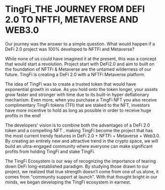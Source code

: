 # TingFi\_THE JOURNEY FROM DEFI 2.0 TO NFTFI, METAVERSE AND WEB3.0

Our journey was the answer to a simple question. What would happen if a DeFi 2.0 project was 100% developed to NFTFi and Metaverse? &#x20;

While none of us could have imagined it at the present, this was a concept that would start a revolution. Project start with DeFi2.0 and aim to built on the foundation of NFTFi & Metaverse are the untamed wilderness of our future. TingFi is creating a DeFi 2.0 with a NFTFi Metaverse platform.&#x20;

The idea of TingFi was to create a trusted token that would have exponential growth in value. As you hold onto the token longer, your assets grow faster and stronger with time due to its built-in hyper deflationary mechanism. Even more, when you purchase a TingFi NFT you also receive complimentary TingFi tokens (TFI) that are staked to the NFT, investors have more incentive to hold as long as possible in order to receive huge profits in the end!

The developers' vision is to combine both the advantages of a DeFi 2.0 token and a compelling NFT , making TingFi become the project that has the most current trendy features in DeFi 2.0 + NFTFi + Metaverse + Web3.0. By creating an entirely new and attractive trend in the crypto space, we will build an ultra-engaged community where everyone can make significant profits from holding TingFi and stake TingFi.

The TingFi Ecosystem is our way of recognizing the importance of tearing down DeFi long-established paradigm. By studying those drawn to our project, we realized that true strength doesn’t come from one of us alone, it comes from "community support at launch". With that thought bright in our minds, we began developing the TingFi  ecosystem in earnest.
